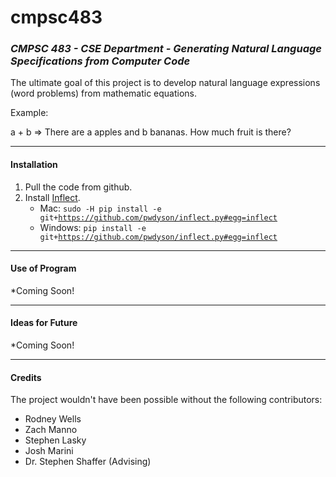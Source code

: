 # cmpsc483
### *CMPSC 483 - CSE Department - Generating Natural Language Specifications from Computer Code*

The ultimate goal of this project is to develop natural language expressions (word problems) from mathematic equations.  

Example: 

a + b     =>     There are a apples and b bananas. How much fruit is there? 

*** 

#### Installation

1. Pull the code from github. 
2. Install [Inflect](https://pypi.python.org/pypi/inflect "Inflect Documentation"). 
   - Mac: <code>sudo -H pip install -e git+https://github.com/pwdyson/inflect.py#egg=inflect</code>
   - Windows: <code>pip install -e git+https://github.com/pwdyson/inflect.py#egg=inflect</code>



*** 

#### Use of Program
*Coming Soon! 

*** 

#### Ideas for Future  
*Coming Soon!


*** 
#### Credits 

The project wouldn't have been possible without the following contributors: 
- Rodney Wells 
- Zach Manno 
- Stephen Lasky 
- Josh Marini 
- Dr. Stephen Shaffer (Advising) 
